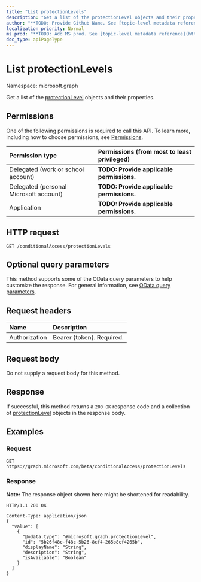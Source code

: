 ```yaml
---
title: "List protectionLevels"
description: "Get a list of the protectionLevel objects and their properties."
author: "**TODO: Provide Github Name. See [topic-level metadata reference](https://msgo.azurewebsites.net/add/document/guidelines/metadata.html#topic-level-metadata)**"
localization_priority: Normal
ms.prod: "**TODO: Add MS prod. See [topic-level metadata reference](https://msgo.azurewebsites.net/add/document/guidelines/metadata.html#topic-level-metadata)**"
doc_type: apiPageType
---
```


# List protectionLevels
Namespace: microsoft.graph

Get a list of the [protectionLevel](../resources/protectionlevel.md) objects and their properties.

## Permissions
One of the following permissions is required to call this API. To learn more, including how to choose permissions, see [Permissions](/graph/permissions-reference).

|Permission type|Permissions (from most to least privileged)|
|:---|:---|
|Delegated (work or school account)|**TODO: Provide applicable permissions.**|
|Delegated (personal Microsoft account)|**TODO: Provide applicable permissions.**|
|Application|**TODO: Provide applicable permissions.**|

## HTTP request

<!-- {
  "blockType": "ignored"
}
-->
``` http
GET /conditionalAccess/protectionLevels
```

## Optional query parameters
This method supports some of the OData query parameters to help customize the response. For general information, see [OData query parameters](/graph/query-parameters).

## Request headers
|Name|Description|
|:---|:---|
|Authorization|Bearer {token}. Required.|

## Request body
Do not supply a request body for this method.

## Response

If successful, this method returns a `200 OK` response code and a collection of [protectionLevel](../resources/protectionlevel.md) objects in the response body.

## Examples

### Request
<!-- {
  "blockType": "request",
  "name": "get_protectionlevel"
}
-->
``` http
GET https://graph.microsoft.com/beta/conditionalAccess/protectionLevels
```


### Response
**Note:** The response object shown here might be shortened for readability.
<!-- {
  "blockType": "response",
  "truncated": true,
  "@odata.type": "Collection(microsoft.graph.protectionLevel)"
}
-->
``` http
HTTP/1.1 200 OK

Content-Type: application/json
{
  "value": [
    {
      "@odata.type": "#microsoft.graph.protectionLevel",
      "id": "5b26f48c-f48c-5b26-8cf4-265b8cf4265b",
      "displayName": "String",
      "description": "String",
      "isAvailable": "Boolean"
    }
  ]
}
```

